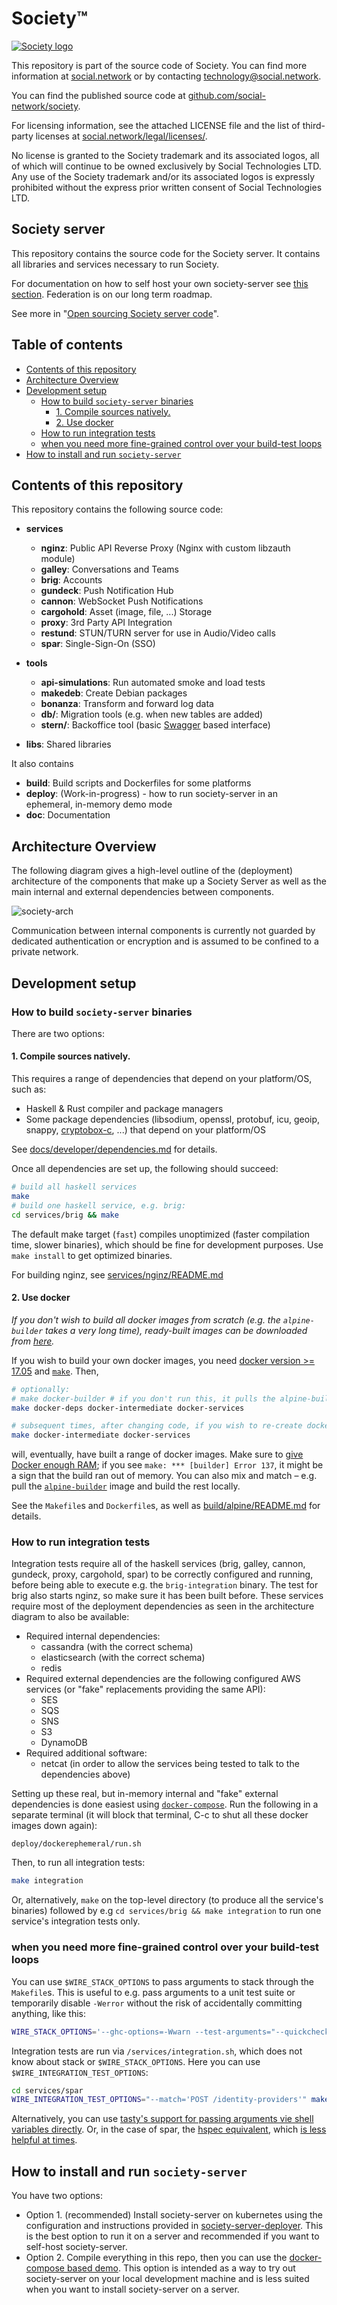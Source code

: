 # Society™

[![Society logo](https://github.com/social-network/society/blob/master/assets/header-small.png?raw=true)](https://social.network/jobs/)

This repository is part of the source code of Society. You can find more information at [social.network](https://social.network) or by contacting technology@social.network.

You can find the published source code at [github.com/social-network/society](https://github.com/social-network/society).

For licensing information, see the attached LICENSE file and the list of third-party licenses at [social.network/legal/licenses/](https://social.network/legal/licenses/).

No license is granted to the Society trademark and its associated logos, all of which will continue to be owned exclusively by Social Technologies LTD. Any use of the Society trademark and/or its associated logos is expressly prohibited without the express prior written consent of Social Technologies LTD.

## Society server

This repository contains the source code for the Society server. It contains all libraries and services necessary to run Society.

For documentation on how to self host your own society-server see [this section](#how-to-install-and-run-society-server). Federation is on our long term roadmap.

See more in "[Open sourcing Society server code](https://medium.com/@social-network/open-sourcing-society-server-code-ef7866a731d5)".

## Table of contents

<!-- vim-markdown-toc GFM -->

* [Contents of this repository](#contents-of-this-repository)
* [Architecture Overview](#architecture-overview)
* [Development setup](#development-setup)
    * [How to build `society-server` binaries](#how-to-build-society-server-binaries)
        * [1. Compile sources natively.](#1-compile-sources-natively)
        * [2. Use docker](#2-use-docker)
    * [How to run integration tests](#how-to-run-integration-tests)
    * [when you need more fine-grained control over your build-test loops](#when-you-need-more-fine-grained-control-over-your-build-test-loops)
* [How to install and run `society-server`](#how-to-install-and-run-society-server)

<!-- vim-markdown-toc -->

## Contents of this repository

This repository contains the following source code:

- **services**
   - **nginz**: Public API Reverse Proxy (Nginx with custom libzauth module)
   - **galley**: Conversations and Teams
   - **brig**: Accounts
   - **gundeck**: Push Notification Hub
   - **cannon**: WebSocket Push Notifications
   - **cargohold**: Asset (image, file, ...) Storage
   - **proxy**: 3rd Party API Integration
   - **restund**: STUN/TURN server for use in Audio/Video calls
   - **spar**: Single-Sign-On (SSO)

- **tools**
   - **api-simulations**: Run automated smoke and load tests
   - **makedeb**: Create Debian packages
   - **bonanza**: Transform and forward log data
   - **db/**: Migration tools (e.g. when new tables are added)
   - **stern/**: Backoffice tool (basic [Swagger](https://swagger.io/) based interface)

- **libs**: Shared libraries

It also contains

- **build**: Build scripts and Dockerfiles for some platforms
- **deploy**: (Work-in-progress) - how to run society-server in an ephemeral, in-memory demo mode
- **doc**: Documentation

## Architecture Overview

The following diagram gives a high-level outline of the (deployment) architecture
of the components that make up a Society Server as well as the main internal and
external dependencies between components.

![society-arch](docs/developer/architecture/society-arch-2.png)

Communication between internal components is currently not guarded by
dedicated authentication or encryption and is assumed to be confined to a
private network.

## Development setup

### How to build `society-server` binaries

There are two options:

#### 1. Compile sources natively.

This requires a range of dependencies that depend on your platform/OS, such as:

- Haskell & Rust compiler and package managers
- Some package dependencies (libsodium, openssl, protobuf, icu, geoip, snappy, [cryptobox-c](https://github.com/social-network/cryptobox-c), ...) that depend on your platform/OS

See [docs/developer/dependencies.md](docs/developer/dependencies.md) for details.

Once all dependencies are set up, the following should succeed:

```bash
# build all haskell services
make
# build one haskell service, e.g. brig:
cd services/brig && make
```

The default make target (`fast`) compiles unoptimized (faster compilation time, slower binaries), which should be fine for development purposes. Use `make install` to get optimized binaries.

For building nginz, see [services/nginz/README.md](services/nginz/README.md)

#### 2. Use docker

*If you don't wish to build all docker images from scratch (e.g. the `alpine-builder` takes a very long time), ready-built images can be downloaded from [here](https://quay.io/organization/society).*

If you wish to build your own docker images, you need [docker version >= 17.05](https://www.docker.com/) and [`make`](https://www.gnu.org/software/make/). Then,

```bash
# optionally:
# make docker-builder # if you don't run this, it pulls the alpine-builder image from quay.io
make docker-deps docker-intermediate docker-services

# subsequent times, after changing code, if you wish to re-create docker images, it's sufficient to
make docker-intermediate docker-services
```

will, eventually, have built a range of docker images. Make sure to [give Docker enough RAM](https://github.com/social-network/society-server/issues/562); if you see `make: *** [builder] Error 137`, it might be a sign that the build ran out of memory. You can also mix and match – e.g. pull the [`alpine-builder`](https://quay.io/repository/society/alpine-builder?tab=tags) image and build the rest locally.

See the `Makefile`s and `Dockerfile`s, as well as [build/alpine/README.md](build/alpine/README.md) for details.

### How to run integration tests

Integration tests require all of the haskell services (brig, galley, cannon, gundeck, proxy, cargohold, spar) to be correctly configured and running, before being able to execute e.g. the `brig-integration` binary. The test for brig also starts nginz, so make sure it has been built before.
These services require most of the deployment dependencies as seen in the architecture diagram to also be available:

- Required internal dependencies:
    - cassandra (with the correct schema)
    - elasticsearch (with the correct schema)
    - redis
- Required external dependencies are the following configured AWS services (or "fake" replacements providing the same API):
    - SES
    - SQS
    - SNS
    - S3
    - DynamoDB
- Required additional software:
    - netcat (in order to allow the services being tested to talk to the dependencies above)

Setting up these real, but in-memory internal and "fake" external dependencies is done easiest using [`docker-compose`](https://docs.docker.com/compose/install/). Run the following in a separate terminal (it will block that terminal, C-c to shut all these docker images down again):

```
deploy/dockerephemeral/run.sh
```

Then, to run all integration tests:

```bash
make integration
```

Or, alternatively, `make` on the top-level directory (to produce all the service's binaries) followed by e.g `cd services/brig && make integration` to run one service's integration tests only.

### when you need more fine-grained control over your build-test loops

You can use `$WIRE_STACK_OPTIONS` to pass arguments to stack through the `Makefile`s.  This is useful to e.g. pass arguments to a unit test suite or temporarily disable `-Werror` without the risk of accidentally committing anything, like this:

```bash
WIRE_STACK_OPTIONS='--ghc-options=-Wwarn --test-arguments="--quickcheck-tests=19919 --quickcheck-replay=651712"' make -C services/gundeck
```

Integration tests are run via `/services/integration.sh`, which does not know about stack or `$WIRE_STACK_OPTIONS`.  Here you can use `$WIRE_INTEGRATION_TEST_OPTIONS`:

```bash
cd services/spar
WIRE_INTEGRATION_TEST_OPTIONS="--match='POST /identity-providers'" make i
```

Alternatively, you can use [tasty's support for passing arguments vie shell variables directly](https://github.com/feuerbach/tasty#runtime).  Or, in the case of spar, the [hspec equivalent](https://hspec.github.io/options.html#specifying-options-through-an-environment-variable), which [is less helpful at times](https://github.com/hspec/hspec/issues/335).

## How to install and run `society-server`

You have two options:

* Option 1. (recommended) Install society-server on kubernetes using the configuration and instructions provided in [society-server-deployer](https://github.com/social-network/society-server-deployer). This is the best option to run it on a server and recommended if you want to self-host society-server.
* Option 2. Compile everything in this repo, then you can use the [docker-compose based demo](deploy/services-demo/README.md). This option is intended as a way to try out society-server on your local development machine and is less suited when you want to install society-server on a server.
